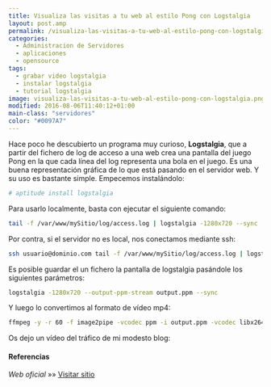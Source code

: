 ```yaml
---
title: Visualiza las visitas a tu web al estilo Pong con Logstalgia
layout: post.amp
permalink: /visualiza-las-visitas-a-tu-web-al-estilo-pong-con-logstalgia/
categories:
  - Administracion de Servidores
  - aplicaciones
  - opensource
tags:
  - grabar video logstalgia
  - instalar logstalgia
  - tutorial logstalgia
image: visualiza-las-visitas-a-tu-web-al-estilo-pong-con-logstalgia.png
modified: 2016-08-06T11:40:12+01:00
main-class: "servidores"
color: "#0097A7"
---
```


Hace poco he descubierto un programa muy curioso, **Logstalgia**, que a partir del fichero de log de acceso a una web crea una pantalla del juego Pong en la que cada línea del log representa una bola en el juego. Es una buena representación gráfica de lo que está pasando en el servidor web. Y su uso es bastante simple. Empecemos instalándolo:

<!--ad-->

```bash
# aptitude install logstalgia
```

Para usarlo localmente, basta con ejecutar el siguiente comando:  

```bash
tail -f /var/www/mySitio/log/access.log | logstalgia -1280x720 --sync
```

Por contra, si el servidor no es local, nos conectamos mediante ssh:

```bash
ssh usuario@dominio.com tail -f /var/www/mySitio/log/access.log | logstalgia -1280x720 --sync
```

Es posible guardar el un fichero la pantalla de logstalgia pasándole los siguientes parámetros:

```bash
logstalgia -1280x720 --output-ppm-stream output.ppm --sync
```

Y luego lo convertimos al formato de vídeo mp4:

```bash
ffmpeg -y -r 60 -f image2pipe -vcodec ppm -i output.ppm -vcodec libx264 -preset ultrafast -pix_fmt yuv420p -crf 1 -threads 0 -bf 0 server.log.mp4
```

Os dejo un vídeo del tráfico de mi modesto blog:

<amp-youtube
    data-videoid="5pzMBg_vvo8"
    layout="responsive"
    width="480" height="270"></amp-youtube>

#### Referencias

*Web oficial* »» <a href="https://code.google.com/p/logstalgia/" target="_blank">Visitar sitio</a>
